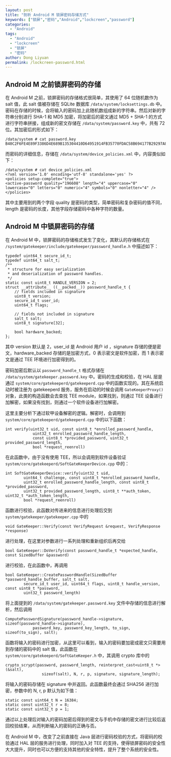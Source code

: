 ```yaml
---
layout: post
title: "剖析 Android M 锁屏密码存储方式"
keywords: ["锁屏","密码","Android","lockcreen","password"]
categories:
  - "Android"
tags:
  - "Android"
  - "lockcreen"
  - "锁屏"
  - "密码"
author: Dong Liyuan
permalink: /lockcreen-password.html
---
```


## Android M 之前锁屏密码的存储

在 Android M 之前，锁屏密码的存储格式很简单，其使用了 64 位随机数作为 salt 值，此 salt 值被存储在 SQLite 数据库 `/data/system/locksettings.db` 中。密码在存储的时候，会将输入的密码加上此随机数组成新的字符串。然后对新的字符串分别进行 SHA-1 和 MD5 加密，将加密后的密文通过 MD5 + SHA-1 的方式进行字符串拼接，组成新的密文存储在 `/data/system/password.key` 中，共有 72 位。其加密后的形式如下：

```
/data/system # cat password.key
B40C2F6FE4E89F3386D4E689B135304410D64951914FB35770FDAC58B694177B29297A80
```

而密码的详细信息，存储在 `/data/system/device_policies.xml` 中，内容类似如下：

```
/data/system # cat device_policies.xml
<?xml version='1.0' encoding='utf-8' standalone='yes' ?>
<policies setup-complete="true">
<active-password quality="196608" length="4" uppercase="0" lowercase="0" letters="0" numeric="4" symbols="0" nonletter="4" />
</policies>
```

其中主要用到的两个字段 quality 是密码的类型，简单密码和复杂密码的值不同，length 是密码的长度，其他字段存储密码中各种字符的数量。

## Android M 中锁屏密码的存储

在 Android M 中，锁屏密码的存储格式发生了变化，其默认的存储格式在 `/system/gatekeeper/include/gatekeeper/password_handle.h` 中描述如下：

```
typedef uint64_t secure_id_t;
typedef uint64_t salt_t;
/**
 * structure for easy serialization
 * and deserialization of password handles.
 */
static const uint8_t HANDLE_VERSION = 2;
struct __attribute__ ((__packed__)) password_handle_t {
    // fields included in signature
    uint8_t version;
    secure_id_t user_id;
    uint64_t flags;

    // fields not included in signature
    salt_t salt;
    uint8_t signature[32];

    bool hardware_backed;
};
```

其中 version 默认是 2，user_id 是 Android 用户 id ，signature 存储的便是密文，hardware_backed 存储的是加密方式，0 表示密文是软件加密，而 1 表示密文是通过 TEE 环境进行加密得到的。

密码加密后默认以 `password_handle_t` 格式存储在 `/data/system/gatekeeper.password.key` 中。密码的生成和校验，在 HAL 层是通过 `system/core/gatekeeperd/gatekeeperd.cpp` 中的函数实现的。其在系统启动时被注册为 gatekeeperd 服务，服务在启动的时候会调用 `GateKeeperProxy()` 对象，此类的构造函数会去查找 TEE module，如果找到，则通过 TEE 设备进行加解密，如果没有找到，则通过一个软件设备进行加解密。

这里主要分析下通过软甲设备解密的逻辑。解密时，会调用到 `system/core/gatekeeperd/gatekeeperd.cpp` 中的以下函数：

```
int verify(uint32_t uid, const uint8_t *enrolled_password_handle,
            uint32_t enrolled_password_handle_length,
            const uint8_t *provided_password, uint32_t provided_password_length,
            bool *request_reenroll)
```

在此函数中，由于没有使用 TEE，所以会调用到软件设备验证 `system/core/gatekeeperd/SoftGateKeeperDevice.cpp` 中的：

```
int SoftGateKeeperDevice::verify(uint32_t uid,
		uint64_t challenge, const uint8_t *enrolled_password_handle,
		uint32_t enrolled_password_handle_length, const uint8_t *provided_password,
		uint32_t provided_password_length, uint8_t **auth_token, uint32_t *auth_token_length,
		bool *request_reenroll)
```

函数进行校验，此函数对传进来的信息进行处理后交到 `system/gatekeeper/gatekeeper.cpp` 中的

```
void GateKeeper::Verify(const VerifyRequest &request, VerifyResponse *response)
```

进行处理，在这里对参数进行一系列处理和重新组织后再交给

```
bool GateKeeper::DoVerify(const password_handle_t *expected_handle, const SizedBuffer &password)
```

进行校验，在此函数中，再调用

```
bool GateKeeper::CreatePasswordHandle(SizedBuffer *password_handle_buffer, salt_t salt,
		secure_id_t user_id, uint64_t flags, uint8_t handle_version, const uint8_t *password,
		uint32_t password_length)
```

将上面提到的 `/data/system/gatekeeper.password.key` 文件中存储的信息进行解析，然后调用

```
ComputePasswordSignature(password_handle->signature, sizeof(password_handle->signature),
            password_key, password_key_length, to_sign, sizeof(to_sign), salt);
```

函数将输入的密码进行加密，从这里可以看到，输入的密码要加密成密文只需要用到存储的密码中的 salt 值，此函数在 `system/core/gatekeeperd/SoftGateKeeper.h` 中，其调用 crypto 库中的

```
crypto_scrypt(password, password_length, reinterpret_cast<uint8_t *>(&salt),
				sizeof(salt), N, r, p, signature, signature_length);
```

将输入的密码存储在 signature 中并返回。此函数最终会通过 SHA256 进行加密，参数中的 N, r, p 默认为如下值：

```
static const uint64_t N = 16384;
static const uint32_t r = 8;
static const uint32_t p = 1;
```

通过以上处理后对输入的密码加密后得到的密文与手机中存储的密文进行比较后返回校验结果，从而判断输入的密码的正确与否。

在 Android M 中，改变了之前直接在 Java 层进行密码校验的方式，将密码的校验通过 HAL 层的服务进行处理，同时加入对 TEE 的支持，使得锁屏密码的安全性大大提升，同时也可以方便的支持其他的安全特性，提升了整个系统的安全性。
